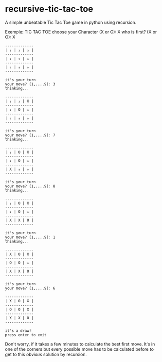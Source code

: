 # recursive-tic-tac-toe

A simple unbeatable Tic Tac Toe game in python using recursion.

Exemple:
    TIC TAC TOE
    choose your Character (X or O): X
    who is first? (X or O): X

    -------------
    | ₁ | ₂ | ₃ |
    -------------
    | ₄ | ₅ | ₆ |
    -------------
    | ₇ | ₈ | ₉ |
    -------------

    it's your turn
    your move? (1,...,9): 3
    thinking...

    -------------
    | ₁ | ₂ | X |
    -------------
    | ₄ | O | ₆ |
    -------------
    | ₇ | ₈ | ₉ |
    -------------

    it's your turn
    your move? (1,...,9): 7
    thinking...

    -------------
    | ₁ | O | X |
    -------------
    | ₄ | O | ₆ |
    -------------
    | X | ₈ | ₉ |
    -------------

    it's your turn
    your move? (1,...,9): 8
    thinking...

    -------------
    | ₁ | O | X |
    -------------
    | ₄ | O | ₆ |
    -------------
    | X | X | O |
    -------------

    it's your turn
    your move? (1,...,9): 1
    thinking...

    -------------
    | X | O | X |
    -------------
    | O | O | ₆ |
    -------------
    | X | X | O |
    -------------

    it's your turn
    your move? (1,...,9): 6

    -------------
    | X | O | X |
    -------------
    | O | O | X |
    -------------
    | X | X | O |
    -------------

    it's a draw!
    press enter to exit

Don't worry, if it takes a few minutes to calculate the best first move.
It's in one of the corners but every possible move has to be calculated before to get to this *obvious* solution by recursion.

